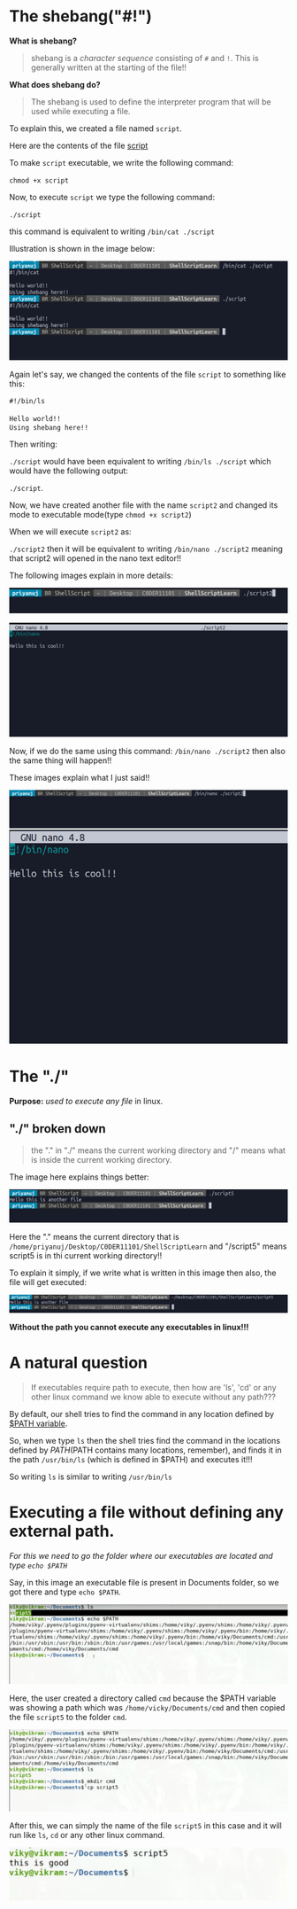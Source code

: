 # The shebang("#!")

**What is shebang?**
> shebang is a _character sequence_ consisting of `#` and `!`. This is generally written at the starting of the file!!

**What does shebang do?**
> The shebang is used to define the interpreter program that will be used while executing a file.

To explain this, we created a file named `script`.

Here are the contents of the file [script](https://github.com/C0DER11101/SHELL_Scripting/blob/ShellScript/script "click here")

To make `script` executable, we write the following command:

`chmod +x script`

Now, to execute `script` we type the following command:

`./script`

this command is equivalent to writing `/bin/cat ./script`

Illustration is shown in the image below:

![Image](https://github.com/C0DER11101/SHELL_Scripting/blob/ShellScript/executingscript.png?raw=true "executing script")

Again let's say, we changed the contents of the file `script` to something like this:

```
#!/bin/ls

Hello world!!
Using shebang here!!
```

Then writing:

`./script` would have been equivalent to writing `/bin/ls ./script` which would have the following output:

`./script`.

Now, we have created another file with the name `script2` and changed its mode to executable mode(type `chmod +x script2`)

When we will execute `script2` as:

`./script2` then it will be equivalent to writing `/bin/nano ./script2` meaning that script2 will opened in the nano text editor!!

The following images explain in more details:

![Image](https://github.com/C0DER11101/SHELL_Scripting/blob/ShellScript/shebangContinued1.png?raw=true)

![Image](https://github.com/C0DER11101/SHELL_Scripting/blob/ShellScript/shebangContinued2.png?raw=true)


Now, if we do the same using this command:  `/bin/nano ./script2` then also the same thing will happen!!

These images explain what I just said!!

![Image](https://github.com/C0DER11101/SHELL_Scripting/blob/ShellScript/shebangContinued3.png?raw=true)
![Image](https://github.com/C0DER11101/SHELL_Scripting/blob/ShellScript/shebangContinued4.png?raw=true)

# The "./"

**Purpose:** _used to execute any file_ in linux.

## "./" broken down

> the "." in "./" means the current working directory and "/" means what is inside the current working directory.

The image here explains things better:

![image](https://github.com/C0DER11101/SHELL_Scripting/blob/ShellScript/TheDOTFORWARDSLASH.png?raw=true)

Here the "." means the current directory that is  `/home/priyanuj/Desktop/C0DER11101/ShellScriptLearn` and "/script5" means script5 is in thi
current working directory!!


To explain it simply, if we write what is written in this image then also, the file will get executed:

![image](https://github.com/C0DER11101/SHELL_Scripting/blob/ShellScript/DOTSLASH.png?raw=true)

**Without the path you cannot execute any executables in linux!!!**


# A natural question

> If executables require path to execute, then how are 'ls', 'cd' or any other linux command we know able to execute without any path???

By default, our shell tries to find the command in any location defined by [$PATH variable](https://github.com/C0DER11101/SHELL_Scripting/blob/ShellScript/note3.md#the-path-variable).

So, when we type `ls` then the shell tries find the command in the locations defined by $PATH($PATH contains many locations, remember), and 
finds it in the path `/usr/bin/ls` (which is defined in $PATH) and executes it!!!

So writing `ls` is similar to writing `/usr/bin/ls`

# Executing a file without defining any external path.

_For this we need to go the folder where our executables are located and type `echo $PATH`_

Say, in this image an executable file is present in Documents folder, so we got there and type `echo $PATH`.

![image](https://github.com/C0DER11101/SHELL_Scripting/blob/ShellScript/ExecuteWithoutPath1.png?raw=true)

Here, the user created a directory called `cmd` because the $PATH variable was showing a path which was `/home/vicky/Documents/cmd` and then
copied the file `script5` to the folder `cmd`.

![image](https://github.com/C0DER11101/SHELL_Scripting/blob/ShellScript/ExecuteWithoutPath2.png?raw=true)

After this, we can simply the name of the file `script5` in this case and it will run like `ls`, `cd` or any other linux command.

![image](https://github.com/C0DER11101/SHELL_Scripting/blob/ShellScript/ExecuteWithoutPath4.png?raw=true)
